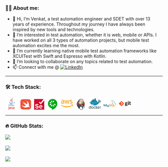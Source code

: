 ### 👨‍💻 About me:
- 👋 Hi, I’m Venkat, a test automation engineer and SDET with over 13 years of experience. Throughout my journey I have always been inspired by new tools and technologies. 
- 👀 I’m interested in test automation, whether it is web, mobile or APIs. I have worked on all 3 types of automation projects, but mobile test automation excites me the most.
- 🌱 I’m currently learning native mobile test automation frameworks like XCUITest with Swift and Espresso with Kotlin.
- 💞️ I’m looking to collaborate on any topics related to test automation.
- 📫 Connect with me @ [![LinkedIn](https://img.shields.io/badge/LinkedIn-%230077B5.svg?logo=linkedin&logoColor=white)](https://linkedin.com/in/venkatachalapathy-sivaprakasam) 

---

### 🛠️ Tech Stack:
<div>
  <img src="https://github.com/devicons/devicon/blob/master/icons/java/java-original-wordmark.svg" title="Java" alt="Java" width="40" height="40"/>&nbsp;
  <img src="https://github.com/devicons/devicon/blob/master/icons/swift/swift-original.svg" title="Swift" alt="Swift" width="35" height="35"/>&nbsp;
  <img src="https://github.com/devicons/devicon/blob/master/icons/selenium/selenium-original.svg" title="Selenium" alt="Selenium" width="35" height="35"/>&nbsp;
  <img src="https://github.com/devicons/devicon/blob/master/icons/cucumber/cucumber-plain.svg" title="Cucumber" alt="Cucumber" width="35" height="35"/>&nbsp;
  <img src="https://github.com/devicons/devicon/blob/master/icons/amazonwebservices/amazonwebservices-plain-wordmark.svg" title="AWS" alt="AWS" width="40" height="40"/>&nbsp;
  <img src="https://github.com/devicons/devicon/blob/master/icons/jenkins/jenkins-original.svg" title="Jenkins"  alt="Jenkins" width="35" height="35"/>&nbsp;
  <img src="https://github.com/devicons/devicon/blob/master/icons/docker/docker-original-wordmark.svg" title="Docker"  alt="Docker" width="40" height="40"/>&nbsp;
  <img src="https://github.com/devicons/devicon/blob/master/icons/mysql/mysql-original-wordmark.svg" title="MySQL"  alt="MySQL" width="40" height="40"/>&nbsp;
  <img src="https://github.com/devicons/devicon/blob/master/icons/git/git-original-wordmark.svg" title="Git" alt="Git" width="40" height="40"/>
</div>

---

### 🔥 GitHub Stats:
<a href="https://github.com/venkat2789">
<img align="center" src="https://github-readme-stats.vercel.app/api?username=venkat2789&theme=dark&hide_border=true&include_all_commits=false&count_private=true&show_icons=true&hide_title=true"/><br/>
</a><br/>
<a href="https://github.com/venkat2789">
<img align="center" src="https://github-readme-streak-stats.herokuapp.com/?user=venkat2789&theme=dark&hide_border=true"/><br/>
</a><br/>
<a href="https://github.com/venkat2789">
<img align="center" src="https://github-readme-stats.vercel.app/api/top-langs/?username=venkat2789&theme=dark&hide_border=true&include_all_commits=false&count_private=true&layout=compact&hide=html,css"/>
</a>

<!---
venkat2789/venkat2789 is a ✨ special ✨ repository because its `README.md` (this file) appears on your GitHub profile.
You can click the Preview link to take a look at your changes.
--->
